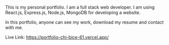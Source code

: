 This is my personal portfolio. I am a full stack web developer. I am using React.js, Express.js, Node.js, MongoDB for developing a website.

In this portfolio, anyone can see my work, download my resume and contact with me.


Live Link: https://portfolio-chi-bice-61.vercel.app/
